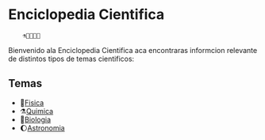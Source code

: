 # Enciclopedia Cientifica 

        ⚗️🧪🔭🧬🫧

Bienvenido ala Enciclopedia Cientifica aca encontraras informcion relevante de distintos tipos de temas cientificos:

## Temas
- 🧊[Fisica](Temas/Fisica.md)
- ⚗️[Quimica](Temas/Quinica.md)
- 🦘[Biologia](Temas/Biologia.md)
- 🌔[Astronomia](Temas/Astronomia.md)

